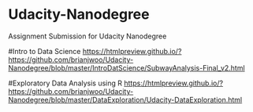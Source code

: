 # Udacity-Nanodegree
Assignment Submission for Udacity Nanodegree

#Intro to Data Science
https://htmlpreview.github.io/?https://github.com/brianjwoo/Udacity-Nanodegree/blob/master/IntroDatScience/SubwayAnalysis-Final_v2.html

#Exploratory Data Analysis using R
https://htmlpreview.github.io/?https://github.com/brianjwoo/Udacity-Nanodegree/blob/master/DataExploration/Udacity-DataExploration.html
